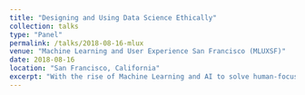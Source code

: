 ```yaml
---
title: "Designing and Using Data Science Ethically"
collection: talks
type: "Panel"
permalink: /talks/2018-08-16-mlux
venue: "Machine Learning and User Experience San Francisco (MLUXSF)"
date: 2018-08-16
location: "San Francisco, California"
excerpt: "With the rise of Machine Learning and AI to solve human-focused needs, how do we design and use data science ethically to help empower and support people?"
---
```

